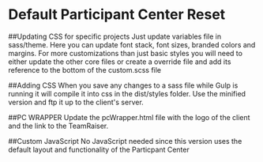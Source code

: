 Default Participant Center Reset
==============================
##Updating CSS for specific projects
Just update variables file in sass/theme. Here you can update font stack, font sizes, branded colors and margins. For more customizations than just basic styles you will need to either update the other core files or create a override file and add its reference to the bottom of the custom.scss file

##Adding CSS
When you save any changes to a sass file while Gulp is running it will compile it into css in the dist/styles folder. Use the minified version and ftp it up to the client's server. 

##PC WRAPPER
Update the pcWrapper.html file with the logo of the client and the link to the TeamRaiser. 

##Custom JavaScript
No JavaScript needed since this version uses the default layout and functionality of the Particpant Center

